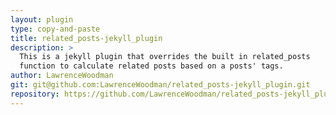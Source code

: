 ```yaml
---
layout: plugin
type: copy-and-paste
title: related_posts-jekyll_plugin
description: >
  This is a jekyll plugin that overrides the built in related_posts
  function to calculate related posts based on a posts' tags.
author: LawrenceWoodman
git: git@github.com:LawrenceWoodman/related_posts-jekyll_plugin.git
repository: https://github.com/LawrenceWoodman/related_posts-jekyll_plugin
---
```

